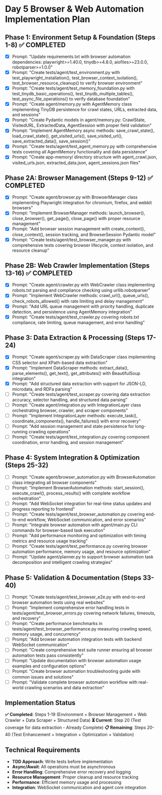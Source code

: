 # Day 5 Browser & Web Automation Implementation Plan

## Phase 1: Environment Setup & Foundation (Steps 1-8) ✅ COMPLETED

- [x] Prompt: "Update requirements.txt with browser automation dependencies: playwright>=1.40.0, tinydb>=4.8.0, aiofiles>=23.0.0, robotparser>=1.0.0"
- [x] Prompt: "Create tests/agent/test_environment.py with test_playwright_installation(), test_browser_context_isolation(), test_browser_resource_cleanup() to verify browser environment"
- [x] Prompt: "Create tests/agent/test_memory_foundation.py with test_tinydb_basic_operations(), test_tinydb_multiple_tables(), test_async_file_operations() to verify database foundation"
- [x] Prompt: "Create agent/memory.py with AgentMemory class implementing TinyDB persistence for crawl states, URLs, extracted data, and sessions"
- [x] Prompt: "Create Pydantic models in agent/memory.py: CrawlState, VisitedURL, ExtractedData, AgentSession with proper field validation"
- [x] Prompt: "Implement AgentMemory async methods: save_crawl_state(), load_crawl_state(), get_visited_urls(), save_visited_url(), save_extracted_data(), save_session()"
- [x] Prompt: "Create tests/agent/test_agent_memory.py with comprehensive tests covering all AgentMemory functionality and data persistence"
- [x] Prompt: "Create app-memory/ directory structure with agent_crawl.json, visited_urls.json, extracted_data.json, agent_sessions.json files"

## Phase 2A: Browser Management (Steps 9-12) ✅ COMPLETED

- [x] Prompt: "Create agent/browser.py with BrowserManager class implementing Playwright integration for chromium, firefox, and webkit browsers"
- [x] Prompt: "Implement BrowserManager methods: launch_browser(), close_browser(), get_page(), close_page() with proper resource management"
- [x] Prompt: "Add browser session management with create_context(), close_context(), session tracking, and BrowserSession Pydantic model"
- [x] Prompt: "Create tests/agent/test_browser_manager.py with comprehensive tests covering browser lifecycle, context isolation, and resource cleanup"

## Phase 2B: Web Crawler Implementation (Steps 13-16) ✅ COMPLETED

- [x] Prompt: "Create agent/crawler.py with WebCrawler class implementing robots.txt parsing and compliance checking using urllib.robotparser"
- [x] Prompt: "Implement WebCrawler methods: crawl_url(), queue_urls(), check_robots_allowed() with rate limiting and delay management"
- [x] Prompt: "Add URL queue management with priority handling, duplicate detection, and persistence using AgentMemory integration"
- [x] Prompt: "Create tests/agent/test_crawler.py covering robots.txt compliance, rate limiting, queue management, and error handling"

## Phase 3: Data Extraction & Processing (Steps 17-24)

- [x] Prompt: "Create agent/scraper.py with DataScraper class implementing CSS selector and XPath-based data extraction"
- [x] Prompt: "Implement DataScraper methods: extract_data(), parse_elements(), get_text(), get_attributes() with BeautifulSoup integration"
- [x] Prompt: "Add structured data extraction with support for JSON-LD, microdata, and RDFa parsing"
- [ ] Prompt: "Create tests/agent/test_scraper.py covering data extraction accuracy, selector handling, and structured data parsing"
- [ ] Prompt: "Create agent/integration.py with IntegrationLayer class orchestrating browser, crawler, and scraper components"
- [ ] Prompt: "Implement IntegrationLayer methods: execute_task(), coordinate_components(), handle_failures() with error recovery"
- [ ] Prompt: "Add session management and state persistence for long-running crawling operations"
- [ ] Prompt: "Create tests/agent/test_integration.py covering component coordination, error handling, and session management"

## Phase 4: System Integration & Optimization (Steps 25-32)

- [ ] Prompt: "Create agent/browser_automation.py with BrowserAutomation class integrating all browser components"
- [ ] Prompt: "Implement BrowserAutomation methods: start_session(), execute_crawl(), process_results() with complete workflow orchestration"
- [ ] Prompt: "Add WebSocket integration for real-time status updates and progress reporting to frontend"
- [ ] Prompt: "Create tests/agent/test_browser_automation.py covering end-to-end workflow, WebSocket communication, and error scenarios"
- [ ] Prompt: "Integrate browser automation with agent/main.py CLI commands for browser-based task execution"
- [ ] Prompt: "Add performance monitoring and optimization with timing metrics and resource usage tracking"
- [ ] Prompt: "Create tests/agent/test_performance.py covering browser automation performance, memory usage, and resource optimization"
- [ ] Prompt: "Update agent/planner.py to support browser automation task decomposition and intelligent crawling strategies"

## Phase 5: Validation & Documentation (Steps 33-40)

- [ ] Prompt: "Create tests/agent/test_browser_e2e.py with end-to-end browser automation tests using real websites"
- [ ] Prompt: "Implement comprehensive error handling tests in tests/agent/test_browser_errors.py covering network failures, timeouts, and recovery"
- [ ] Prompt: "Create performance benchmarks in tests/agent/test_browser_performance.py measuring crawling speed, memory usage, and concurrency"
- [ ] Prompt: "Add browser automation integration tests with backend WebSocket communication"
- [ ] Prompt: "Create comprehensive test suite runner ensuring all browser automation tests pass consistently"
- [ ] Prompt: "Update documentation with browser automation usage examples and configuration options"
- [ ] Prompt: "Create browser automation troubleshooting guide with common issues and solutions"
- [ ] Prompt: "Validate complete browser automation workflow with real-world crawling scenarios and data extraction"

## Implementation Status

**✅ Completed**: Steps 1-19 (Environment + Browser Management + Web Crawler + Data Scraper + Structured Data)
**⏳ Current**: Step 20 (Test coverage for data extraction - Already Complete)
**📋 Remaining**: Steps 20-40 (Test Enhancement + Integration + Optimization + Validation)

## Technical Requirements

- **TDD Approach**: Write tests before implementation
- **Async/Await**: All operations must be asynchronous
- **Error Handling**: Comprehensive error recovery and logging
- **Resource Management**: Proper cleanup and resource tracking
- **Performance**: Efficient memory usage and processing
- **Integration**: WebSocket communication and agent core integration